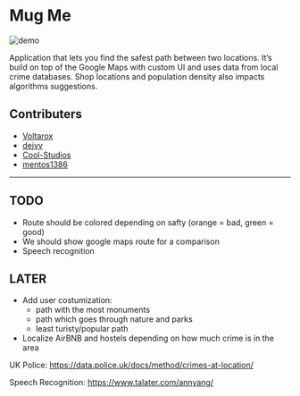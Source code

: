 # Mug Me

![demo](https://user-images.githubusercontent.com/1910649/72460692-97a1ad00-37cd-11ea-9cd2-aac7c5cd8580.png)

Application that lets you find the safest path between two locations. It’s build on top of the Google Maps with custom UI and uses data from local crime databases. Shop locations and population density also impacts algorithms suggestions.


## Contributers
- [Voltarox](https://github.com/Voltarox)
- [dejvv](https://github.com/dejvv)
- [Cool-Studios](https://github.com/Cool-Studios)
- [mentos1386](https://github.com/mentos1386)

---

## TODO

 * Route should be colored depending on safty (orange = bad, green = good)
 * We should show google maps route for a comparison
 * Speech recognition


## LATER
 * Add user costumization:
    - path with the most monuments
    - path which goes through nature and parks
    - least turisty/popular path
 * Localize AirBNB and hostels depending on how much crime is in the area
 
UK Police:
https://data.police.uk/docs/method/crimes-at-location/

Speech Recognition:
https://www.talater.com/annyang/
